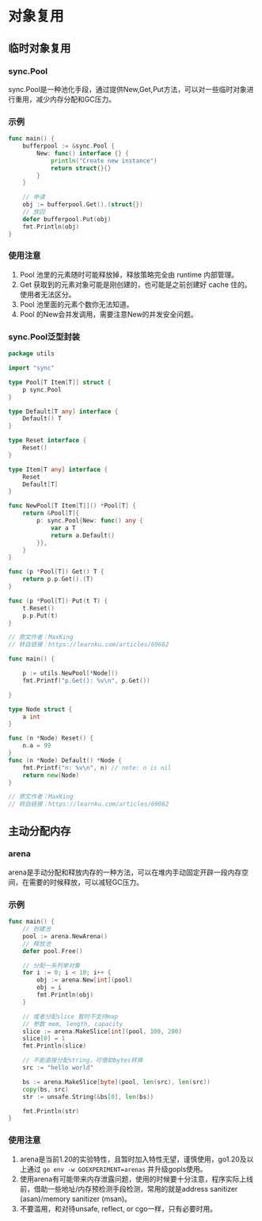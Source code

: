 # 对象复用

## 临时对象复用
### sync.Pool
sync.Pool是一种池化手段，通过提供New,Get,Put方法，可以对一些临时对象进行重用，减少内存分配和GC压力。

### 示例
```go
func main() {
    bufferpool := &sync.Pool {
        New: func() interface {} {
            println("Create new instance")
            return struct{}{}
        }
    }

    // 申请
    obj := bufferpool.Get().(struct{})
    // 放回
    defer bufferpool.Put(obj)
    fmt.Println(obj)
}
```

### 使用注意
1. Pool 池里的元素随时可能释放掉，释放策略完全由 runtime 内部管理。
2. Get 获取到的元素对象可能是刚创建的，也可能是之前创建好 cache 住的。使用者无法区分。
3. Pool 池里面的元素个数你无法知道。
4. Pool 的New会并发调用，需要注意New的并发安全问题。

### sync.Pool泛型封装
```go
package utils

import "sync"

type Pool[T Item[T]] struct {
    p sync.Pool
}

type Default[T any] interface {
    Default() T
}

type Reset interface {
    Reset()
}

type Item[T any] interface {
    Reset
    Default[T]
}

func NewPool[T Item[T]]() *Pool[T] {
    return &Pool[T]{
        p: sync.Pool{New: func() any {
            var a T
            return a.Default()
        }},
    }
}

func (p *Pool[T]) Get() T {
    return p.p.Get().(T)
}

func (p *Pool[T]) Put(t T) {
    t.Reset()
    p.p.Put(t)
}

// 原文作者：MaxKing
// 转自链接：https://learnku.com/articles/69662
```

```go
func main() {

    p := utils.NewPool[*Node]()
    fmt.Printf("p.Get(): %v\n", p.Get())

}

type Node struct {
    a int
}

func (n *Node) Reset() {
    n.a = 99
}
func (n *Node) Default() *Node {
    fmt.Printf("n: %v\n", n) // note: n is nil
    return new(Node)
}

// 原文作者：MaxKing
// 转自链接：https://learnku.com/articles/69662
```

## 主动分配内存
### arena
arena是手动分配和释放内存的一种方法，可以在堆内手动固定开辟一段内存空间，在需要的时候释放，可以减轻GC压力。

### 示例
```go
func main() {
    // 创建池
    pool := arena.NewArena()
    // 释放池
    defer pool.Free()

    // 分配一系列单对象
    for i := 0; i < 10; i++ {
        obj := arena.New[int](pool)
        obj = i
        fmt.Println(obj)
    }

    // 或者分配slice 暂时不支持map
    // 参数 mem, length, capacity
    slice := arena.MakeSlice[int](pool, 100, 200)
    slice[0] = 1
    fmt.Println(slice)

    // 不能直接分配string，可借助bytes转换
    src := "hello world"

    bs := arena.MakeSlice[byte](pool, len(src), len(src))
    copy(bs, src)
    str := unsafe.String(&bs[0], len(bs))

    fmt.Println(str)
}
```

### 使用注意
1. arena是当前1.20的实验特性，且暂时加入特性无望，谨慎使用，go1.20及以上通过 `go env -w GOEXPERIMENT=arenas` 并升级gopls使用。
2. 使用arena有可能带来内存泄露问题，使用的时候要十分注意，程序实际上线前，借助一些地址/内存预检测手段检测，常用的就是address sanitizer (asan)/memory sanitizer (msan)。
3. 不要滥用，和对待unsafe, reflect, or cgo一样，只有必要时用。
